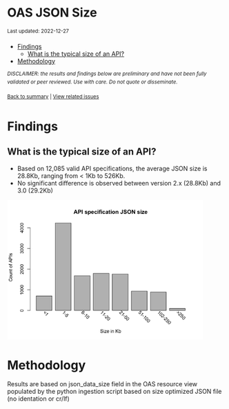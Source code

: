 OAS JSON Size
================
<sup>Last updated: 2022-12-27</sup>

- <a href="#findings" id="toc-findings">Findings</a>
  - <a href="#what-is-the-typical-size-of-an-api"
    id="toc-what-is-the-typical-size-of-an-api">What is the typical size of
    an API?</a>
- <a href="#methodology" id="toc-methodology">Methodology</a>

<sup>*DISCLAIMER: the results and findings below are preliminary and
have not been fully validated or peer reviewed. Use with care. Do not
quote or disseminate.*</sup>

<sup>[Back to summary](oas_summary.md) \| [View related
issues](https://github.com/postman-open-technologies/knowledge-base/labels/oas%3Asize)</sup>

# Findings

## What is the typical size of an API?

- Based on 12,085 valid API specifications, the average JSON size is
  28.8Kb, ranging from \< 1Kb to 526Kb.
- No significant difference is observed between version 2.x (28.8Kb) and
  3.0 (29.2Kb)

<img src="oas_size_files/figure-gfm/oas_paths_buckets_barplot-1.png" width="90%" height="70%" />

# Methodology

Results are based on json_data_size field in the OAS resource view
populated by the python ingestion script based on size optimized JSON
file (no identation or cr/lf)
